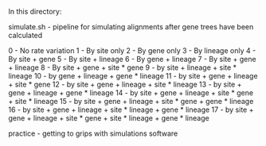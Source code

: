 In this directory:

simulate.sh - pipeline for simulating alignments after gene trees have been calculated


0 - No rate variation
1 - By site only
2 - By gene only
3 - By lineage only
4 - By site + gene
5 - By site + lineage
6 - By gene + lineage
7 - By site + gene + lineage
8 - By site + gene + site * gene
9 - by site + lineage + site * lineage
10 - by gene + lineage + gene * lineage
11 - by site + gene + lineage + site * gene
12 - by site + gene + lineage + site * lineage
13 - by site + gene + lineage + gene * lineage
14 - by site + gene + lineage + site * gene + site * lineage
15 - by site + gene + lineage + site * gene + gene * lineage
16 - by site + gene + lineage + site * lineage + gene * lineage
17 - by site + gene + lineage + site * gene + site * lineage + gene * lineage

practice - getting to grips with simulations software
